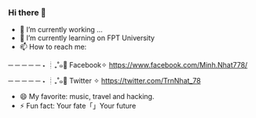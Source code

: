 ### Hi there 👋
- 🔭 I’m currently working ...
- 🌱 I’m currently learning on FPT University
- 📫 How to reach me: 

─ ─ ─ ─ ─ ⋆ ┊₊˚๑🍙 Facebook✧ https://www.facebook.com/Minh.Nhat778/

─ ─ ─ ─ ─ ⋆ ┊₊˚๑🌭 Twitter ✧ https://twitter.com/TrnNhat_78
- 😄 My favorite: music, travel and hacking.
- ⚡ Fun fact: Your fate「」Your future
